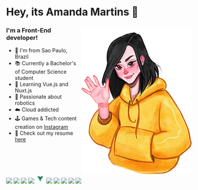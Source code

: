 # Hey, its Amanda Martins 👋 
<div> 
  <img src="img/profile.png" align="right">

  <div align="center">

  <h3 align=left> I'm a Front-End developer! </h3>
  <ul align="left">
    <li> 🌆 I'm from Sao Paulo, Brazil </li>
    <li> 📚 Currently a Bachelor's of Computer Science student </li>
    <li> 🌱 Learning Vue.js and Nuxt.js </li>
    <li> 🤖 Passionate about robotics </li>
    <li> ☁️ Cloud addicted </li>
    <li> 🕹 Games & Tech content creation on <a href="https://instagram.com/amandamartinsco">Instagram</a> </li>
    <li> 📃 Check out my resume <a href="/files/resume.pdf">here</a> </li>
  </ul>

  </div>

</div>

<div style="display: inline-block;">
  <img src="https://camo.githubusercontent.com/937d189e89eebf19ca83d796f68380657645f49a05c9ef6fbc00020ff7ab32f9/68747470733a2f2f696d672e69636f6e73382e636f6d2f636f6c6f722f3234302f3030303030302f68746d6c2d352e706e67" height="30"/>
  <img src="https://camo.githubusercontent.com/7131f4436c32be236b582de559e96e8bc298c85f54006f02696b054c5930b2b4/68747470733a2f2f696d672e69636f6e73382e636f6d2f636f6c6f722f3234302f3030303030302f637373332e706e67" height="30"/>
  <img src="https://camo.githubusercontent.com/30223dd4dad432d13a8b95ce5cb7ea20825858f8ebce349e6945f931ced4e1bf/68747470733a2f2f696d672e69636f6e73382e636f6d2f636f6c6f722f3234302f3030303030302f6a6176617363726970742e706e67" height="30"/>
  <img src="https://camo.githubusercontent.com/0fdac9571fe0749b0982007f44a8c09992014ea1d3736a960fc0f5b24391619f/68747470733a2f2f696d672e69636f6e73382e636f6d2f636f6c6f722f3234302f3030303030302f747970657363726970742e706e67" height="30"/>
  <img src="https://github.com/vuejs/art/blob/master/logo.png?raw=true" height="25"/>
  <img src="https://camo.githubusercontent.com/c84f629d714a6d92d61115db67819ebfc7faddc7ea60bc49fd4c6ea209c04583/68747470733a2f2f696d672e69636f6e73382e636f6d2f636f6c6f722f3234302f3030303030302f6e6f64656a732e706e67" height="25"/>  
  <img src="https://camo.githubusercontent.com/57f528d363944ba0c4151826973ce5dda859c2f9e9ada8798e22c677c180ead4/68747470733a2f2f696d672e69636f6e73382e636f6d2f666c75656e742f3234302f3030303030302f76697375616c2d73747564696f2d636f64652d323031392e706e67" height="25"/>
  <img src="https://camo.githubusercontent.com/0c5bc676ae2cd4a11eda58b0b6db9623cd45edb8474e9b080b1c8ebdb3370fd6/68747470733a2f2f696d672e69636f6e73382e636f6d2f696f732d676c797068732f3234302f3030303030302f6769746875622e706e67" height="25"/>
  <img src="https://camo.githubusercontent.com/04af7eb4ff91943b9f903d4d075f7728475e131cc60f11e8b472839831deb498/68747470733a2f2f696d672e69636f6e73382e636f6d2f636f6c6f722f3234302f3030303030302f6769742e706e67" height="25"/>
  <img src="https://camo.githubusercontent.com/049ebb34008996716e3203b0ecca0383cbb6e4ea143b51b6eebf647142681077/68747470733a2f2f696d672e69636f6e73382e636f6d2f636f6c6f722f39362f3030303030302f6c696e75782e706e67" height="25"/>
</div>
